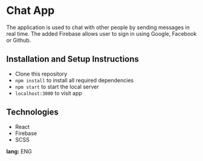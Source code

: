 # Chat App
The application is used to chat with other people by sending messages in real time. The added Firebase allows user to sign in using Google, Facebook or Github.

## Installation and Setup Instructions
* Clone this repository
* <code>npm install</code> to install all required dependencies
* <code>npm start</code> to start the local server
* <code>localhost:3000</code> to visit app

## Technologies
* React
* Firebase
* SCSS

<strong>lang:</strong> ENG
